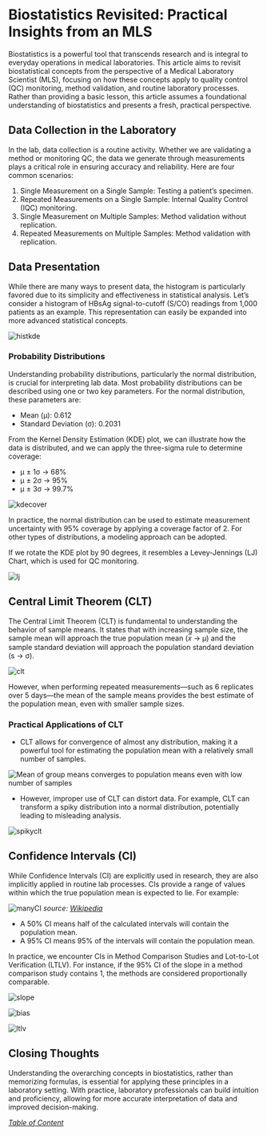 # Biostatistics Revisited: Practical Insights from an MLS
Biostatistics is a powerful tool that transcends research and is integral to everyday operations in medical laboratories.
This article aims to revisit biostatistical concepts from the perspective of a Medical Laboratory Scientist (MLS),
focusing on how these concepts apply to quality control (QC) monitoring, method validation, and routine laboratory processes.
Rather than providing a basic lesson, this article assumes a foundational understanding of biostatistics and presents a fresh, practical perspective.

## Data Collection in the Laboratory
In the lab, data collection is a routine activity. Whether we are validating a method or monitoring QC,
the data we generate through measurements plays a critical role in ensuring accuracy and reliability.
Here are four common scenarios:
1. Single Measurement on a Single Sample: Testing a patient’s specimen.
2. Repeated Measurements on a Single Sample: Internal Quality Control (IQC) monitoring.
3. Single Measurement on Multiple Samples: Method validation without replication.
4. Repeated Measurements on Multiple Samples: Method validation with replication.

## Data Presentation
While there are many ways to present data, the histogram is particularly favored due to its simplicity and effectiveness in statistical analysis.
Let’s consider a histogram of HBsAg signal-to-cutoff (S/CO) readings from 1,000 patients as an example.
This representation can easily be expanded into more advanced statistical concepts.

![histkde](images/histkde.png "Histogram with KDE of HBsAg from 1,000 patients")

### Probability Distributions
Understanding probability distributions, particularly the normal distribution, is crucial for interpreting lab data.
Most probability distributions can be described using one or two key parameters.
For the normal distribution, these parameters are:
+ Mean (µ): 0.612
+ Standard Deviation (σ): 0.2031

From the Kernel Density Estimation (KDE) plot, we can illustrate how the data is distributed,
and we can apply the three-sigma rule to determine coverage:
+ μ ± 1σ → 68%
+ μ ± 2σ → 95%
+ μ ± 3σ → 99.7%

![kdecover](images/kdecover.png "Normal distribution with coverage")

In practice, the normal distribution can be used to estimate measurement uncertainty with 95% coverage by applying a coverage factor of 2.
For other types of distributions, a modeling approach can be adopted.

If we rotate the KDE plot by 90 degrees, it resembles a Levey-Jennings (LJ) Chart, which is used for QC monitoring.

![lj](images/lj.png "The familiar LJ-Chart")

## Central Limit Theorem (CLT)
The Central Limit Theorem (CLT) is fundamental to understanding the behavior of sample means. It states that with increasing sample size,
the sample mean will approach the true population mean (𝑥̅ → µ) and the sample standard deviation will approach the population standard deviation (s → σ).

![clt](images/clt.png "The Central Limit Theorem (CLT)")

However, when performing repeated measurements—such as 6 replicates over 5 days—the mean of the sample means provides the best estimate
of the population mean, even with smaller sample sizes.

### Practical Applications of CLT
+ CLT allows for convergence of almost any distribution, making it a powerful tool for estimating the population mean with a relatively small number of samples.

![](images/cltgrouping.png "Mean of group means converges to population means even with low number of samples")

+ However, improper use of CLT can distort data. For example, CLT can transform a spiky distribution into a normal distribution, potentially leading to misleading analysis.

![spikyclt](images/spikyclt.png "CLT can converge almost any distribution")

## Confidence Intervals (CI)
While Confidence Intervals (CI) are explicitly used in research, they are also implicitly applied in routine lab processes.
CIs provide a range of values within which the true population mean is expected to lie. For example:

![manyCI](images/manyCI.png "Repeated estimation (20 experiments) of CI from the same population")
*source: [Wikipedia](https://en.wikipedia.org/wiki/Confidence_interval)*

+ A 50% CI means half of the calculated intervals will contain the population mean.
+ A 95% CI means 95% of the intervals will contain the population mean.

In practice, we encounter CIs in Method Comparison Studies and Lot-to-Lot Verification (LTLV).
For instance, if the 95% CI of the slope in a method comparison study contains 1, the methods are considered proportionally comparable.

![slope](images/slope.png "Probability distribution of slopes with CI, in relation to the value slope=1")

![bias](images/bias.png "Probability distribution of bias with CI, in relation to the value bias=0")

![ltlv](images/ltlv.png "Probability distribution of readings from different lots with CI, in relation to each other, showing an overlapping zone")


## Closing Thoughts
Understanding the overarching concepts in biostatistics, rather than memorizing formulas, is essential for applying these principles in a laboratory setting.
With practice, laboratory professionals can build intuition and proficiency, allowing for more accurate interpretation of data and improved decision-making.

*[Table of Content](/50senzofsith/index.md)*
